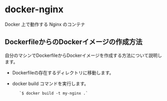 # docker-nginx
Docker 上で動作する Nginx のコンテナ
## DockerfileからのDockerイメージの作成方法
自分のマシンでDockerfileからDockerイメージを作成する方法について説明します。
- Dockerfileの存在するディレクトリに移動します。
- docker build コマンドを実行します。

         `$ docker build -t my-nginx .`

